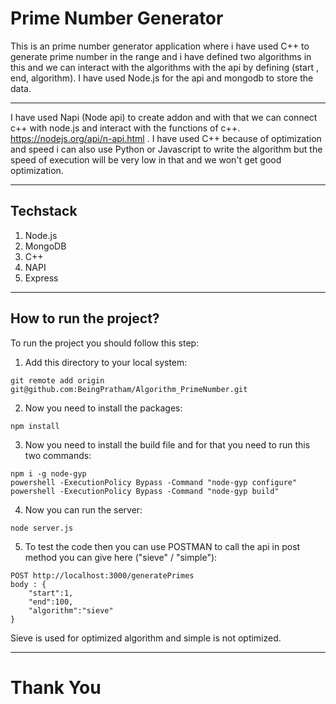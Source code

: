 # Prime Number Generator

This is an prime number generator application where i have used C++ to generate prime number in the range and i have defined two algorithms in this and we can interact with the algorithms with the api by defining (start
, end, algorithm). I have used Node.js for the api and mongodb to store the data.

<hr>

I have used Napi (Node api) to create addon and with that we can connect c++ with node.js and interact with the functions of c++. https://nodejs.org/api/n-api.html .
I have used C++ because of optimization and speed i can also use Python or Javascript to write the algorithm but the speed of execution will be very low in that and we won't get good optimization. 

<hr>

## Techstack

1) Node.js
2) MongoDB
3) C++
4) NAPI
5) Express

<hr>

## How to run the project?

To run the project you should follow this step:

1) Add this directory to your local system:
```
git remote add origin git@github.com:BeingPratham/Algorithm_PrimeNumber.git
```

2) Now you need to install the packages:
```
npm install
```

3) Now you need to install the build file and for that you need to run this two commands:
```
npm i -g node-gyp
powershell -ExecutionPolicy Bypass -Command "node-gyp configure"
powershell -ExecutionPolicy Bypass -Command "node-gyp build" 
```

4) Now you can run the server:
```
node server.js
```

5) To test the code then you can use POSTMAN to call the api in post method you can give here ("sieve" / "simple"):
```
POST http://localhost:3000/generatePrimes
body : {
    "start":1,
    "end":100,
    "algorithm":"sieve"
}
```

Sieve is used for optimized algorithm and simple is not optimized.
<hr>

# Thank You

